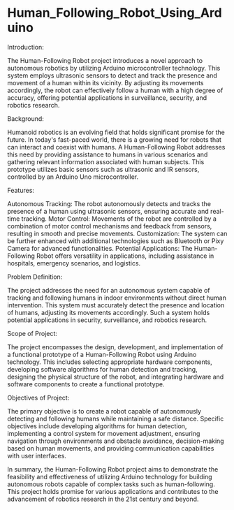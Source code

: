 # Human_Following_Robot_Using_Arduino

Introduction:

The Human-Following Robot project introduces a novel approach to autonomous robotics by utilizing Arduino microcontroller technology. This system employs ultrasonic sensors to detect and track the presence and movement of a human within its vicinity. By adjusting its movements accordingly, the robot can effectively follow a human with a high degree of accuracy, offering potential applications in surveillance, security, and robotics research.

Background:

Humanoid robotics is an evolving field that holds significant promise for the future. In today's fast-paced world, there is a growing need for robots that can interact and coexist with humans. A Human-Following Robot addresses this need by providing assistance to humans in various scenarios and gathering relevant information associated with human subjects. This prototype utilizes basic sensors such as ultrasonic and IR sensors, controlled by an Arduino Uno microcontroller.

Features:

Autonomous Tracking: The robot autonomously detects and tracks the presence of a human using ultrasonic sensors, ensuring accurate and real-time tracking.
Motor Control: Movements of the robot are controlled by a combination of motor control mechanisms and feedback from sensors, resulting in smooth and precise movements.
Customization: The system can be further enhanced with additional technologies such as Bluetooth or Pixy Camera for advanced functionalities.
Potential Applications: The Human-Following Robot offers versatility in applications, including assistance in hospitals, emergency scenarios, and logistics.

Problem Definition:

The project addresses the need for an autonomous system capable of tracking and following humans in indoor environments without direct human intervention. This system must accurately detect the presence and location of humans, adjusting its movements accordingly. Such a system holds potential applications in security, surveillance, and robotics research.

Scope of Project:

The project encompasses the design, development, and implementation of a functional prototype of a Human-Following Robot using Arduino technology. This includes selecting appropriate hardware components, developing software algorithms for human detection and tracking, designing the physical structure of the robot, and integrating hardware and software components to create a functional prototype.

Objectives of Project:

The primary objective is to create a robot capable of autonomously detecting and following humans while maintaining a safe distance. Specific objectives include developing algorithms for human detection, implementing a control system for movement adjustment, ensuring navigation through environments and obstacle avoidance, decision-making based on human movements, and providing communication capabilities with user interfaces.

In summary, the Human-Following Robot project aims to demonstrate the feasibility and effectiveness of utilizing Arduino technology for building autonomous robots capable of complex tasks such as human-following. This project holds promise for various applications and contributes to the advancement of robotics research in the 21st century and beyond.
